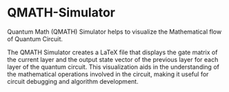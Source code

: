 # QMATH-Simulator
Quantum Math (QMATH) Simulator helps to visualize the Mathematical flow of Quantum Circuit.


The QMATH Simulator creates a LaTeX file that displays the gate matrix of the current layer and the output state vector of the previous layer for each layer of the quantum circuit. This visualization aids in the understanding of the mathematical operations involved in the circuit, making it useful for circuit debugging and algorithm development.

